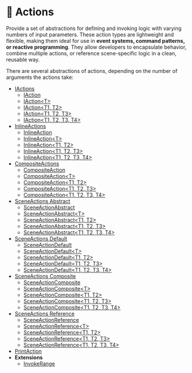 # 🧩 Actions

Provide a set of abstractions for defining and invoking logic with varying numbers of input parameters. These action
types are lightweight and flexible, making them ideal for use in **event systems, command patterns, or reactive
programming**. They allow developers to encapsulate behavior, combine multiple actions, or reference scene-specific
logic in a clean, reusable way.

There are several abstractions of actions, depending on the number of arguments the actions take:

- [IActions](IActions.md) <!-- + -->
    - [IAction](IAction.md)  <!-- + -->
    - [IAction&lt;T&gt;](IAction%601.md)  <!-- + -->
    - [IAction&lt;T1, T2&gt;](IAction%602.md)  <!-- + -->
    - [IAction&lt;T1, T2, T3&gt;](IAction%603.md) <!-- + -->
    - [IAction&lt;T1, T2, T3, T4&gt;](IAction%604.md) <!-- + -->
- [InlineActions](InlineActions.md) <!-- + -->
    - [InlineAction](InlineAction.md) <!-- + -->
    - [InlineAction&lt;T&gt;](InlineAction%601.md) <!-- + -->
    - [InlineAction&lt;T1, T2&gt;](InlineAction%602.md) <!-- + -->
    - [InlineAction&lt;T1, T2, T3&gt;](InlineAction%603.md) <!-- + -->
    - [InlineAction&lt;T1, T2, T3, T4&gt;](InlineAction%604.md) <!-- + -->
- [CompositeActions](CompositeActions.md) <!-- + -->
    - [CompositeAction](CompositeAction.md) <!-- + -->
    - [CompositeAction&lt;T&gt;](CompositeAction%601.md) <!-- + -->
    - [CompositeAction&lt;T1, T2&gt;](CompositeAction%602.md)  <!-- + -->
    - [CompositeAction&lt;T1, T2, T3&gt;](CompositeAction%603.md) <!-- + -->
    - [CompositeAction&lt;T1, T2, T3, T4&gt;](CompositeAction%604.md)  <!-- + -->
- [SceneActions Abstract](SceneActionsAbstract.md)  <!-- + -->
    - [SceneActionAbstract](SceneActionAbstract.md)  <!-- + -->
    - [SceneActionAbstract&lt;T&gt;](SceneActionAbstract%601.md)  <!-- + -->
    - [SceneActionAbstract&lt;T1, T2&gt;](SceneActionAbstract%602.md) <!-- + -->
    - [SceneActionAbstract&lt;T1, T2, T3&gt;](SceneActionAbstract%603.md)  <!-- + -->
    - [SceneActionAbstract&lt;T1, T2, T3, T4&gt;](SceneActionAbstract%604.md)  <!-- + -->
- [SceneActions Default](SceneActionsDefault.md) <!-- + -->
    - [SceneActionDefault](SceneActionDefault.md) <!-- + -->
    - [SceneActionDefault&lt;T&gt;](SceneActionDefault%601.md) <!-- + -->
    - [SceneActionDefault&lt;T1, T2&gt;](SceneActionDefault%602.md) <!-- + -->
    - [SceneActionDefault&lt;T1, T2, T3&gt;](SceneActionDefault%603.md) <!-- + -->
    - [SceneActionDefault&lt;T1, T2, T3, T4&gt;](SceneActionDefault%604.md) <!-- + -->
- [SceneActions Composite](SceneActionsComposite.md) <!-- + -->
    - [SceneActionComposite](SceneActionComposite.md) <!-- + -->
    - [SceneActionComposite&lt;T&gt;](SceneActionComposite%601.md) <!-- + -->
    - [SceneActionComposite&lt;T1, T2&gt;](SceneActionComposite%602.md) <!-- + -->
    - [SceneActionComposite&lt;T1, T2, T3&gt;](SceneActionComposite%603.md) <!-- + -->
    - [SceneActionComposite&lt;T1, T2, T3, T4&gt;](SceneActionComposite%604.md)  <!-- + -->
- [SceneActions Reference](SceneActionsReference.md) <!-- + -->
    - [SceneActionReference](SceneActionReference.md) <!-- + -->
    - [SceneActionReference&lt;T&gt;](SceneActionReference%601.md) <!-- + -->
    - [SceneActionReference&lt;T1, T2&gt;](SceneActionReference%602.md) <!-- + -->
    - [SceneActionReference&lt;T1, T2, T3&gt;](SceneActionReference%603.md) <!-- + -->
    - [SceneActionReference&lt;T1, T2, T3, T4&gt;](SceneActionReference%604.md) <!-- + -->
- [PrintAction](PrintAction.md)
- **Extensions**
  - [InvokeRange](ExtensionsInvokeRange.md)